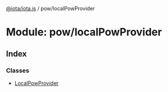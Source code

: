 [@iota/iota.js](../README.md) / pow/localPowProvider

# Module: pow/localPowProvider

## Index

### Classes

* [LocalPowProvider](../classes/pow_localpowprovider.localpowprovider.md)
